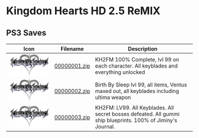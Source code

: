 # Kingdom Hearts HD 2.5 ReMIX

## PS3 Saves

| Icon | Filename | Description |
|------|----------|-------------|
| ![Kingdom Hearts HD 2.5 ReMIX](ICON0.PNG) | [00000001.zip](00000001.zip) | KH2FM 100% Complete, lvl 99 on each character. All keyblades and everything unlocked |
| ![Kingdom Hearts HD 2.5 ReMIX](ICON0.PNG) | [00000002.zip](00000002.zip) | Birth By Sleep lvl 99, all items, Ventus maxed out, all keyblades including ultima weapon |
| ![Kingdom Hearts HD 2.5 ReMIX](ICON0.PNG) | [00000003.zip](00000003.zip) | KH2FM: LV99. All Keyblades. All secret bosses defeated. All gummi ship blueprints. 100% of Jiminy's Journal. |
